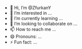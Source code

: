 - 👋 Hi, I’m @ZfurkanY
- 👀 I’m interested in ...
- 🌱 I’m currently learning ...
- 💞️ I’m looking to collaborate on ...
- 📫 How to reach me ...
- 😄 Pronouns: ...
- ⚡ Fun fact: ...

<!---
ZfurkanY/ZfurkanY is a ✨ special ✨ repository because its `README.md` (this file) appears on your GitHub profile.
You can click the Preview link to take a look at your changes.
--->
